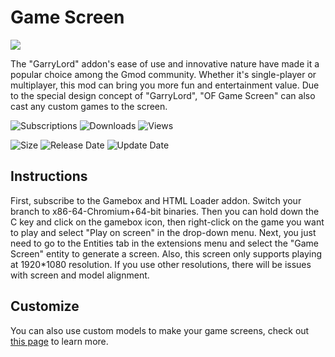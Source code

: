 # Game Screen

![](https://s2.loli.net/2024/01/27/KtTGRyVbZve1P4C.jpg)

The "GarryLord" addon's ease of use and innovative nature have made it a popular choice among the Gmod community. Whether it's single-player or multiplayer, this mod can bring you more fun and entertainment value. Due to the special design concept of "GarryLord", "OF Game Screen" can also cast any custom games to the screen.

![Subscriptions](https://img.shields.io/steam/subscriptions/3145035529?style=for-the-badge&color=b4e419)  ![Downloads](https://img.shields.io/steam/downloads/3145035529?style=for-the-badge&color=00adb5)  ![Views](https://img.shields.io/steam/views/3145035529?style=for-the-badge&color=ff5719)

![Size](https://img.shields.io/steam/size/3145035529?style=for-the-badge&color=2ea043)  ![Release Date](https://img.shields.io/steam/release-date/3145035529?style=for-the-badge&color=ffb300)  ![Update Date](https://img.shields.io/steam/update-date/3145035529?style=for-the-badge&color=515de9)

## Instructions

First, subscribe to the Gamebox and HTML Loader addon. Switch your branch to x86-64-Chromium+64-bit binaries. Then you can hold down the C key and click on the gamebox icon, then right-click on the game you want to play and select "Play on screen" in the drop-down menu. Next, you just need to go to the Entities tab in the extensions menu and select the "Game Screen" entity to generate a screen. Also, this screen only supports playing at 1920*1080 resolution. If you use other resolutions, there will be issues with screen and model alignment.

## Customize

You can also use custom models to make your game screens, check out [this page](entity) to learn more.

